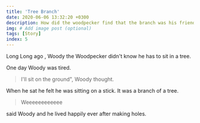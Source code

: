 ```yaml
---
title: 'Tree Branch'
date: 2020-06-06 13:32:20 +0300
description: How did the woodpecker find that the branch was his friend 
img: # Add image post (optional)
tags: [Story]
index: 5
---
```


Long Long ago , Woody the Woodpecker didn't know he has to sit in a tree. 

One day Woody was tired.
> I'll sit on the ground", Woody thought. 

When he sat he felt he was sitting on a stick. It was a branch of a tree.


> Weeeeeeeeeeee 

said Woody and he lived happily ever after making holes. 
